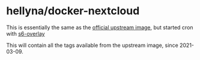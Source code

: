 # hellyna/docker-nextcloud

This is essentially the same as the [official upstream image](https://hub.docker.com/_/nextcloud), but started cron with [s6-overlay](https://github.com/just-containers/s6-overlay)

This will contain all the tags available from the upstream image, since 2021-03-09.

